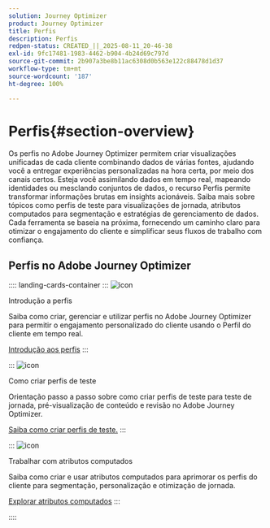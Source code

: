 ```yaml
---
solution: Journey Optimizer
product: Journey Optimizer
title: Perfis
description: Perfis
redpen-status: CREATED_||_2025-08-11_20-46-38
exl-id: 9fc17481-1983-4462-b904-4b24d69c797d
source-git-commit: 2b907a3be8b11ac6308d0b563e122c88478d1d37
workflow-type: tm+mt
source-wordcount: '187'
ht-degree: 100%

---
```


# Perfis{#section-overview}

Os perfis no Adobe Journey Optimizer permitem criar visualizações unificadas de cada cliente combinando dados de várias fontes, ajudando você a entregar experiências personalizadas na hora certa, por meio dos canais certos. Esteja você assimilando dados em tempo real, mapeando identidades ou mesclando conjuntos de dados, o recurso Perfis permite transformar informações brutas em insights acionáveis. Saiba mais sobre tópicos como perfis de teste para visualizações de jornada, atributos computados para segmentação e estratégias de gerenciamento de dados. Cada ferramenta se baseia na próxima, fornecendo um caminho claro para otimizar o engajamento do cliente e simplificar seus fluxos de trabalho com confiança.

## Perfis no Adobe Journey Optimizer

:::: landing-cards-container
:::
![icon](https://cdn.experienceleague.adobe.com/icons/circle-play.svg?lang=pt-BR)

Introdução a perfis

Saiba como criar, gerenciar e utilizar perfis no Adobe Journey Optimizer para permitir o engajamento personalizado do cliente usando o Perfil do cliente em tempo real.

[Introdução aos perfis](../using/audience/get-started-profiles.md)
:::

:::
![icon](https://cdn.experienceleague.adobe.com/icons/list-check.svg?lang=pt-BR)

Como criar perfis de teste

Orientação passo a passo sobre como criar perfis de teste para teste de jornada, pré-visualização de conteúdo e revisão no Adobe Journey Optimizer.

[Saiba como criar perfis de teste.](../using/audience/creating-test-profiles.md)
:::

:::
![icon](https://cdn.experienceleague.adobe.com/icons/bullseye.svg?lang=pt-BR)

Trabalhar com atributos computados

Saiba como criar e usar atributos computados para aprimorar os perfis do cliente para segmentação, personalização e otimização de jornada.

[Explorar atributos computados](../using/audience/computed-attributes.md)
:::

::::
